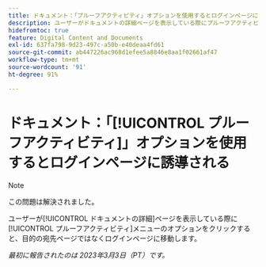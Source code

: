 ```yaml
---
title: ドキュメント：「プルーフアクティビティ」オプションを使用するとログインページに誘導される
description: ユーザーがドキュメントの詳細ページを表示している際にプルーフアクティビティメニューのオプションをクリックすると、目的の宛先ページではなくログインページに移動します。
hidefromtoc: true
feature: Digital Content and Documents
exl-id: 637fa798-9d23-497c-a50b-e40deaa4fd61
source-git-commit: ab447226ac968d1efee5a8846e8aa1f02661af47
workflow-type: tm+mt
source-wordcount: '91'
ht-degree: 91%

---
```


# ドキュメント：「[!UICONTROL プルーフアクティビティ]」オプションを使用するとログインページに誘導される

<!--This article is on WF and WFP TOCs-->
<!--Converted to story-->

>[!NOTE]
>
>この問題は解決されました。

ユーザーが[!UICONTROL ドキュメントの詳細]ページを表示している際に[!UICONTROL プルーフアクティビティ]メニューのオプションをクリックすると、目的の宛先ページではなくログインページに移動します。

_最初に報告されたのは 2023年3月3日（PT）です。_
